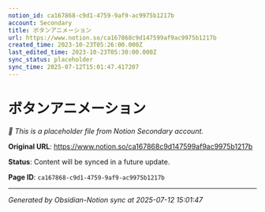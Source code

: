 ```yaml
---
notion_id: ca167868-c9d1-4759-9af9-ac9975b1217b
account: Secondary
title: ボタンアニメーション
url: https://www.notion.so/ca167868c9d147599af9ac9975b1217b
created_time: 2023-10-23T05:26:00.000Z
last_edited_time: 2023-10-23T05:30:00.000Z
sync_status: placeholder
sync_time: 2025-07-12T15:01:47.417207
---
```


# ボタンアニメーション

*🔄 This is a placeholder file from Notion Secondary account.*

**Original URL**: https://www.notion.so/ca167868c9d147599af9ac9975b1217b

**Status**: Content will be synced in a future update.

**Page ID**: `ca167868-c9d1-4759-9af9-ac9975b1217b`

---

*Generated by Obsidian-Notion sync at 2025-07-12 15:01:47*
